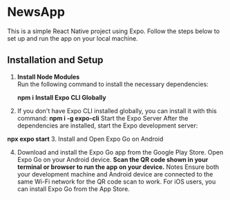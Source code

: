 # NewsApp

This is a simple React Native project using Expo. Follow the steps below to set up and run the app on your local machine.

## Installation and Setup

1. **Install Node Modules**  
   Run the following command to install the necessary dependencies:
   
   **npm i**
**Install Expo CLI Globally**


2. If you don't have Expo CLI installed globally, you can install it with this command:
**npm i -g expo-cli**
Start the Expo Server
After the dependencies are installed, start the Expo development server:


**npx expo start**
3. Install and Open Expo Go on Android

4. Download and install the Expo Go app from the Google Play Store.
Open Expo Go on your Android device.
**Scan the QR code shown in your terminal or browser to run the app on your device.**
Notes
Ensure both your development machine and Android device are connected to the same Wi-Fi network for the QR code scan to work.
For iOS users, you can install Expo Go from the App Store.
